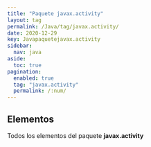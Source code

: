 ```yaml
---
title: "Paquete javax.activity"
layout: tag
permalink: /Java/tag/javax.activity/
date: 2020-12-29
key: Javapaquetejavax.activity
sidebar: 
  nav: java
aside: 
  toc: true
pagination: 
  enabled: true
  tag: "javax.activity"
  permalink: /:num/
---
```


<h2>Elementos</h2>
Todos los elementos del paquete <strong>javax.activity</strong>
